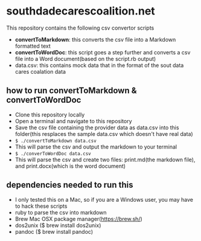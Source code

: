 # southdadecarescoalition.net

This repository contains the following csv convertor scripts
* **convertToMarkdown**: this converts the csv file into a Markdown formatted text
* **convertToWordDoc**: this script goes a step further and converts a csv file into a Word document(based on the script.rb output)
* data.csv: this contains mock data that in the format of the sout data cares coalation data

## how to run convertToMarkdown & convertToWordDoc

* Clone this repository locally
* Open a terminal and navigate to this repository
* Save the csv file containing the provider data as data.csv into this folder(this resplaces the sample data.csv which doesn't have real data)
* ````$ ./convertToMarkdown data.csv````
* This will parse the csv and output the markdown to your terminal
* ````$ ./converToWordDoc data.csv````
* This will parse the csv and create two files: print.md(the markdown file), and print.docx(which is the word document)

## dependencies needed to run this
* I only tested this on a Mac, so if you are a Windows user, you may have to hack these scripts
* ruby to parse the csv into markdown
* Brew Mac OSX package manager(https://brew.sh/)    
* dos2unix ($ brew install dos2unix)
* pandoc ($ brew install pandoc)